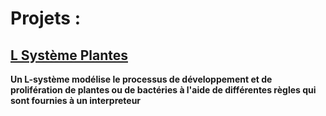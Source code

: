 # Projets :

## [L Système Plantes](../../../plantes/README.md)

__Un L-système modélise le processus de développement et de prolifération de plantes ou de bactéries
à l'aide de différentes règles qui sont fournies à un interpreteur__

